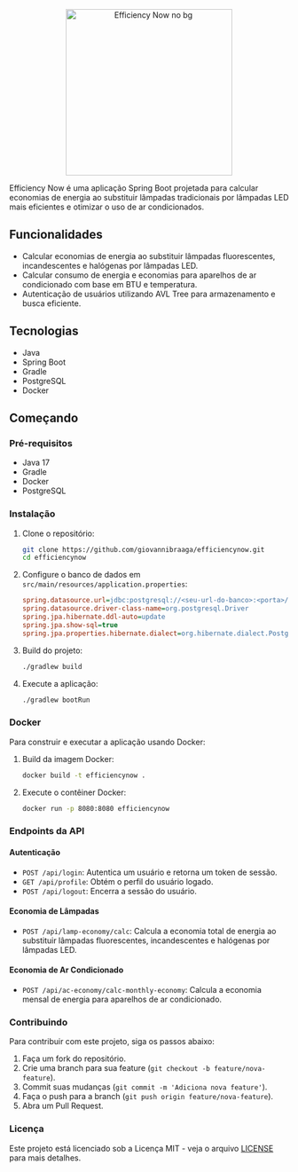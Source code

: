 <div align="center">
    <img src="https://github.com/user-attachments/assets/bb116cbe-d0fe-40b6-9244-54d045d0070e" alt="Efficiency Now no bg" width="300"/>
</div>

Efficiency Now é uma aplicação Spring Boot projetada para calcular economias de energia ao substituir lâmpadas tradicionais por lâmpadas LED mais eficientes e otimizar o uso de ar condicionados.

## Funcionalidades

- Calcular economias de energia ao substituir lâmpadas fluorescentes, incandescentes e halógenas por lâmpadas LED.
- Calcular consumo de energia e economias para aparelhos de ar condicionado com base em BTU e temperatura.
- Autenticação de usuários utilizando AVL Tree para armazenamento e busca eficiente.

## Tecnologias

- Java
- Spring Boot
- Gradle
- PostgreSQL
- Docker

## Começando

### Pré-requisitos

- Java 17
- Gradle
- Docker
- PostgreSQL

### Instalação

1. Clone o repositório:
    ```sh
    git clone https://github.com/giovannibraaga/efficiencynow.git
    cd efficiencynow
    ```

2. Configure o banco de dados em `src/main/resources/application.properties`:
    ```ini
    spring.datasource.url=jdbc:postgresql://<seu-url-do-banco>:<porta>/<nome-do-banco>?user=<usuario>&password=<senha>
    spring.datasource.driver-class-name=org.postgresql.Driver
    spring.jpa.hibernate.ddl-auto=update
    spring.jpa.show-sql=true
    spring.jpa.properties.hibernate.dialect=org.hibernate.dialect.PostgreSQLDialect
    ```

3. Build do projeto:
    ```sh
    ./gradlew build
    ```

4. Execute a aplicação:
    ```sh
    ./gradlew bootRun
    ```

### Docker

Para construir e executar a aplicação usando Docker:

1. Build da imagem Docker:
    ```sh
    docker build -t efficiencynow .
    ```

2. Execute o contêiner Docker:
    ```sh
    docker run -p 8080:8080 efficiencynow
    ```

### Endpoints da API

#### Autenticação

- `POST /api/login`: Autentica um usuário e retorna um token de sessão.
- `GET /api/profile`: Obtém o perfil do usuário logado.
- `POST /api/logout`: Encerra a sessão do usuário.

#### Economia de Lâmpadas

- `POST /api/lamp-economy/calc`: Calcula a economia total de energia ao substituir lâmpadas fluorescentes, incandescentes e halógenas por lâmpadas LED.

#### Economia de Ar Condicionado

- `POST /api/ac-economy/calc-monthly-economy`: Calcula a economia mensal de energia para aparelhos de ar condicionado.

### Contribuindo

Para contribuir com este projeto, siga os passos abaixo:

1. Faça um fork do repositório.
2. Crie uma branch para sua feature (`git checkout -b feature/nova-feature`).
3. Commit suas mudanças (`git commit -m 'Adiciona nova feature'`).
4. Faça o push para a branch (`git push origin feature/nova-feature`).
5. Abra um Pull Request.

### Licença

Este projeto está licenciado sob a Licença MIT - veja o arquivo [LICENSE](LICENSE) para mais detalhes.